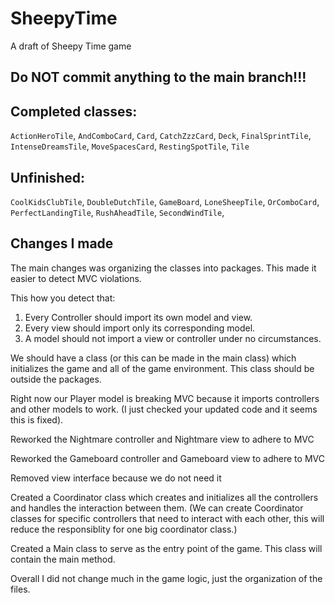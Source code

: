 # SheepyTime

A draft of Sheepy Time game

## Do NOT commit anything to the main branch!!!

## Completed classes:

`ActionHeroTile`, `AndComboCard`, `Card`, `CatchZzzCard`, `Deck`, `FinalSprintTile`, `IntenseDreamsTile`, `MoveSpacesCard`, `RestingSpotTile`, `Tile`

## Unfinished:

`CoolKidsClubTile`, `DoubleDutchTile`, `GameBoard`, `LoneSheepTile`,
`OrComboCard`, `PerfectLandingTile`, `RushAheadTile`, `SecondWindTile`, 

## Changes I made
The main changes was organizing the classes into packages. This made it easier to detect MVC violations.

This how you detect that: 
1. Every Controller should import its own model and view.
2. Every view should import only its corresponding model.
3. A model should not import a view or controller under no circumstances.

We should have a class (or this can be made in the main class) which initializes the game and all of the game environment. This class should be outside the packages.

Right now our Player model is breaking MVC because it imports controllers and other models to work. (I just checked your updated code and it seems this is fixed).

Reworked the Nightmare controller and Nightmare view to adhere to MVC

Reworked the Gameboard controller and Gameboard view to adhere to MVC

Removed view interface because we do not need it

Created a Coordinator class which creates and initializes all the controllers and handles the interaction between them. (We can create Coordinator classes for specific controllers that need to interact with each other, this will reduce the responsiblity for one big coordinator class.)

Created a Main class to serve as the entry point of the game. This class will contain the main method.

Overall I did not change much in the game logic, just the organization of the files.